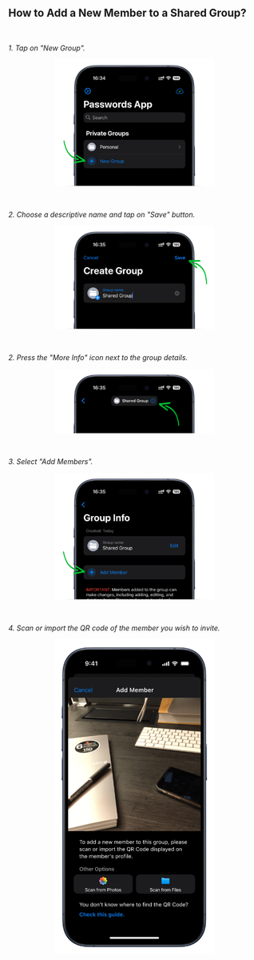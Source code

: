 <!-- 
---
title: How to Add a New Member to a Shared Group?
--- 
-->

## **How to Add a New Member to a Shared Group?**

<br />

*1. Tap on "New Group".*
<p align="center">
<img src="../assets/how-to-add-a-new-member-to-a-shared-group.png" style="width:320px;" alt="how to add a new member to a shared group - main"/>
</p>

<br />

*2. Choose a descriptive name and tap on "Save" button.*
<p align="center">
<img src="../assets/how-to-add-a-new-member-to-a-shared-group-save.png" style="width:320px;" alt="how to add a new member to a shared group - save"/>
</p>

<br />

*2. Press the "More Info" icon next to the group details.*
<p align="center">
<img src="../assets/how-to-add-a-new-member-to-a-shared-group-info.png" style="width:320px;" alt="how to add a new member to a shared group- more info"/>
</p>

<br />

*3. Select "Add Members".*
<p align="center">
<img src="../assets/how-to-add-a-new-member-to-a-shared-group-add-memeber.png" style="width:320px;" alt="how to add a new member to a shared group - add member"/>
</p>

<br />

*4. Scan or import the QR code of the member you wish to invite.*
<p align="center">
<img src="../assets/how-to-add-a-new-member-to-a-shared-group-add-options.png" style="width:320px;" alt="how to add a new member to a shared group - add options"/>
</p>
